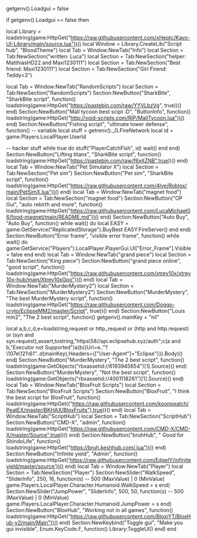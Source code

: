 getgenv().Loadgui = false

if getgenv().Loadgui == false then


local Library = loadstring(game:HttpGet("https://raw.githubusercontent.com/xHeptc/Kavo-UI-Library/main/source.lua"))()
local Window = Library.CreateLib("Script hub", "BloodTheme")
local Tab = Window:NewTab("Info")
local Section = Tab:NewSection("written: Luca")
local Section = Tab:NewSection("helper: MatthiasHD22 and Maxi1230111")
local Section = Tab:NewSection("Best friend: Maxi1230111")
local Section = Tab:NewSection("Girl Firend: Teddy<3")

local Tab = Window:NewTab("RandomScripts")
local Section = Tab:NewSection("RandomScripts")
Section:NewButton("SharkBite", "SharkBite script", function()
loadstring(game:HttpGet("https://pastebin.com/raw/YYVLbzVg", true))()
end)
Section:NewButton("Mall tycoon best scipt :D", "ButtonInfo", function()
loadstring(game:HttpGet("http://void-scripts.com/RIP/MallTycoon.lua"))()
end)
Section:NewButton("Fishing script", "ultimate tower defense", function()
-- variable
local stuff = getrenv()._G.FireNetwork
local id = game.Players.LocalPlayer.UserId
 
-- hacker stuff
while true do
    stuff("PlayerCatchFish", id)
    wait()
end
end)
Section:NewButton("Lifting titans", "SharkBite script", function()
loadstring(game:HttpGet("https://pastebin.com/raw/f6xjtZNB",true))()
end)
local Tab = Window:NewTab("Pet Simulator X")
local Section = Tab:NewSection("Pet sim")
Section:NewButton("Pet sim", "SharkBite script", function()
loadstring(game:HttpGet("https://raw.githubusercontent.com/4lve/Roblox/main/PetSimX.lua"))()
end)
local Tab = Window:NewTab("magnet food")
local Section = Tab:NewSection("magnet food")
Section:NewButton("OP Gui", "auto rebirth and more", function()
loadstring(game:HttpGet("https://raw.githubusercontent.com/LucaMichael06/food-magnet/main/README.md"))()
end)
Section:NewButton("Auto Buy", "Auto Buy", function()
while wait() do
local EASY = game:GetService("ReplicatedStorage").BuyBest
EASY:FireServer()
end
end)
Section:NewButton("Error frame", "visible error frame", function()
while wait() do
game:GetService("Players").LocalPlayer.PlayerGui.UI["Error_Frame"].Visible = false
end
end)
local Tab = Window:NewTab("grand piece")
local Section = Tab:NewSection("King piece")
Section:NewButton("grand piece online", "good script", function()
loadstring(game:HttpGet("https://raw.githubusercontent.com/xtrey10x/xtrey10x-hub/main/Xtrey10xGpo"))()
end)
local Tab = Window:NewTab("MurderMystery2")
local Section = Tab:NewSection("MurderMystery2")
Section:NewButton("MurderMystery", "The best MurderMystery script", function()
loadstring(game:HttpGet("https://raw.githubusercontent.com/Doggo-cryto/EclipseMM2/master/Script", true))()
end)
Section:NewButton("Louis mm2", "The 2 best script", function()
getgenv().mainKey = "nil"

local a,b,c,d,e=loadstring,request or http_request or (http and http.request) or (syn and syn.request),assert,tostring,"https\58//api.eclipsehub.xyz/auth";c(a and b,"Executor not Supported")a(b({Url=e.."\?\107e\121\61"..d(mainKey),Headers={["User-Agent"]="Eclipse"}}).Body)()
end)
Section:NewButton("MurderMystery", "The 2 best script", function()
loadstring(game:GetObjects("rbxassetid://6193945654")[1].Source)()
end)
Section:NewButton("MurderMystery", "Not the best script", function()
loadstring(game:GetObjects("rbxassetid://4001118261")[1].Source)()
end)
local Tab = Window:NewTab("BloxFruit Scripts")
local Section = Tab:NewSection("BloxFruit Scripts")
Section:NewButton("BloxFruit", "I think the best script for BloxFruit", function()
loadstring(game:HttpGet(("https://raw.githubusercontent.com/koonpeatch/PeatEX/master/BKHAX/BloxFruits"),true))()
end)
local Tab = Window:NewTab("ScriptHub")
local Section = Tab:NewSection("ScriptHub")
Section:NewButton("CMD-X", "admin", function()
loadstring(game:HttpGet("https://raw.githubusercontent.com/CMD-X/CMD-X/master/Source",true))()
end)
Section:NewButton("bruhHub", " Good for ShindoLife", function()
loadstring(game:HttpGet("https://bruh.keshhub.com/.lua"))()
end)
Section:NewButton("Infinite yield", "Admin", function()
loadstring(game:HttpGet('https://raw.githubusercontent.com/EdgeIY/infiniteyield/master/source'))()
end)
local Tab = Window:NewTab("Player")
local Section = Tab:NewSection("Player")
Section:NewSlider("WalkSpeed", "SliderInfo", 250, 16, function(s) -- 500 (MaxValue) | 0 (MinValue)
    game.Players.LocalPlayer.Character.Humanoid.WalkSpeed = s
end)
Section:NewSlider("JumpPower", "SliderInfo", 500, 50, function(s) -- 500 (MaxValue) | 0 (MinValue)
    game.Players.LocalPlayer.Character.Humanoid.JumpPower = s
end)
Section:NewButton("BloxHub", "Working not in all games", function()
loadstring(game:HttpGet("https://raw.githubusercontent.com/BloxiYT/BloxHub-v2/main/Main"))()
end)
Section:NewKeybind("Toggle gui", "Make you gui invisible", Enum.KeyCode.F, function()
	Library:ToggleUI()
end)
end
